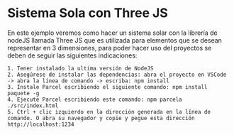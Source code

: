 # Sistema Sola con Three JS

En este ejemplo veremos como hacer un sistema solar con la librería de nodeJS llamada Three JS que es utilizada para elementos que se desean representar en 3 dimensiones, para poder hacer uso del proyectos se deben de seguir las siguientes indicaciones:

    1. Tener instalado la ultima versión de NodeJS
    2. Asegúrese de instalar las dependencias: abra el proyecto en VSCode -> abra la línea de comando -> escriba: npm install
    3. Instale Parcel escribiendo el siguiente comando: npm install paquete -g
    4. Ejecute Parcel escribiendo este comando: npm parcela ./src/index.html
    5. Ctrl + clic izquierdo en la dirección generada en la línea de comando. O abra su navegador y copie y pegue esta dirección http://localhost:1234


